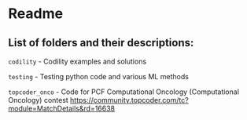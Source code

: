 # Readme

## List of folders and their descriptions:

`codility` - Codility examples and solutions

`testing` - Testing python code and various ML methods

`topcoder_onco` - Code for PCF Computational Oncology (Computational Oncology) contest https://community.topcoder.com/tc?module=MatchDetails&rd=16638
